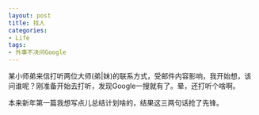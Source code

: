 ```yaml
---
layout: post
title: 找人
categories:
- Life
tags:
- 外事不决问Google
---
```


某小师弟来信打听两位大师(弟\|妹)的联系方式，受邮件内容影响，我开始想，该问谁呢？刚准备开始去打听，发现Google一搜就有了。晕，还打听个啥啊。

本来新年第一篇我想写点儿总结计划啥的，结果这三两句话抢了先锋。
